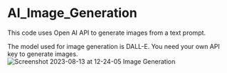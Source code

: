 # AI_Image_Generation

This code uses Open AI API to generate images from a text prompt.

The model used for image generation is DALL-E.
You need your own API key to generate images.
![Screenshot 2023-08-13 at 12-24-05 Image Generation](https://github.com/rishabhsdev/AI_Image_Generation/assets/56164824/68fa3c52-6778-430d-8705-2f0fdd1d89ec)
